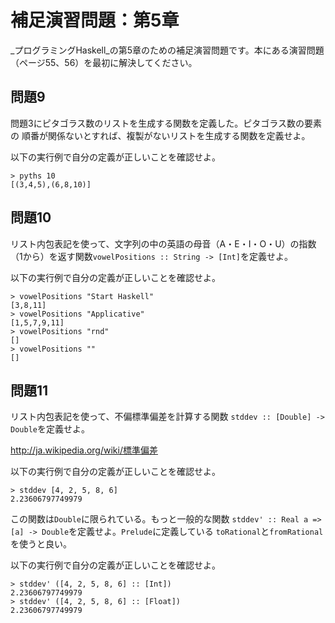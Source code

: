 補足演習問題：第5章
===================

_プログラミングHaskell_の第5章のための補足演習問題です。本にある演習問題
（ページ55、56）を最初に解決してください。

問題9
-----

問題3にピタゴラス数のリストを生成する関数を定義した。ピタゴラス数の要素の
順番が関係ないとすれば、複製がないリストを生成する関数を定義せよ。

以下の実行例で自分の定義が正しいことを確認せよ。

    > pyths 10
    [(3,4,5),(6,8,10)]

問題10
------

リスト内包表記を使って、文字列の中の英語の母音（A・E・I・O・U）の指数
（1から）を返す関数`vowelPositions :: String -> [Int]`を定義せよ。

以下の実行例で自分の定義が正しいことを確認せよ。

    > vowelPositions "Start Haskell"
    [3,8,11]
    > vowelPositions "Applicative"
    [1,5,7,9,11]
    > vowelPositions "rnd"
    []
    > vowelPositions ""
    []

問題11
------

リスト内包表記を使って、不偏標準偏差を計算する関数
`stddev :: [Double] -> Double`を定義せよ。

http://ja.wikipedia.org/wiki/標準偏差

以下の実行例で自分の定義が正しいことを確認せよ。

    > stddev [4, 2, 5, 8, 6]
    2.23606797749979

この関数は`Double`に限られている。もっと一般的な関数
`stddev' :: Real a => [a] -> Double`を定義せよ。`Prelude`に定義している
`toRational`と`fromRational`を使うと良い。

以下の実行例で自分の定義が正しいことを確認せよ。

    > stddev' ([4, 2, 5, 8, 6] :: [Int])
    2.23606797749979
    > stddev' ([4, 2, 5, 8, 6] :: [Float])
    2.23606797749979
